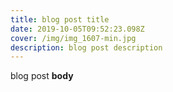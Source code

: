 ```yaml
---
title: blog post title
date: 2019-10-05T09:52:23.098Z
cover: /img/img_1607-min.jpg
description: blog post description
---
```

blog post **body**

